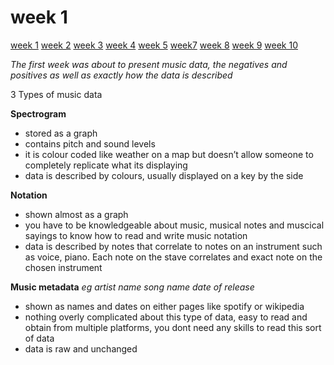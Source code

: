 # week 1

[week 1](week1.md)  [week 2](week2.md)   [week 3](week3.md)   [week 4](week4.md)  [week 5](week5.md)  [week7](week7.md) [week 8](week8.md) [week 9](week9.md)   [week 10](week10.md)  

*The first week was about to present music data, the negatives and positives as well as exactly how the data is described* 

3 Types of music data

**Spectrogram**
- stored as a graph 
- contains pitch and sound levels
- it is colour coded like weather on a map but doesn’t allow someone to completely replicate what its displaying  
- data is described by colours, usually displayed on a key by the side
  
**Notation**
- shown almost as a graph
- you have to be knowledgeable about music, musical notes and muscical sayings to know how to read and write music notation
- data is described by notes that correlate to notes on an instrument such as voice, piano. Each note on the stave correlates and exact note on the chosen instrument
  
**Music metadata**  *eg artist name song name date of release*
- shown as names and dates on either pages like spotify or wikipedia
- nothing overly complicated about this type of data, easy to read and obtain from multiple platforms, you dont need any skills to read this sort of data
- data is raw and unchanged


  
